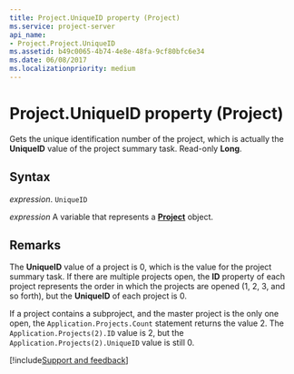 ```yaml
---
title: Project.UniqueID property (Project)
ms.service: project-server
api_name:
- Project.Project.UniqueID
ms.assetid: b49c0065-4b74-4e8e-48fa-9cf80bfc6e34
ms.date: 06/08/2017
ms.localizationpriority: medium
---
```



# Project.UniqueID property (Project)

Gets the unique identification number of the project, which is actually the **UniqueID** value of the project summary task. Read-only **Long**.

## Syntax

_expression_. `UniqueID`

_expression_ A variable that represents a **[Project](project.project.md)** object.

## Remarks

The **UniqueID** value of a project is 0, which is the value for the project summary task. If there are multiple projects open, the **ID** property of each project represents the order in which the projects are opened (1, 2, 3, and so forth), but the **UniqueID** of each project is 0.

If a project contains a subproject, and the master project is the only one open, the `Application.Projects.Count` statement returns the value 2. The `Application.Projects(2).ID` value is 2, but the `Application.Projects(2).UniqueID` value is still 0.

[!include[Support and feedback](~/includes/feedback-boilerplate.md)]